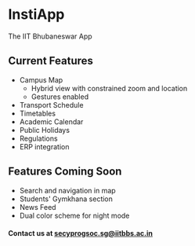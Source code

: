 # InstiApp
The IIT Bhubaneswar App

## Current Features
- Campus Map
  - Hybrid view with constrained zoom and location
  - Gestures enabled
- Transport Schedule
- Timetables
- Academic Calendar
- Public Holidays
- Regulations
- ERP integration

## Features Coming Soon
- Search and navigation in map
- Students' Gymkhana section
- News Feed
- Dual color scheme for night mode

#### Contact us at secyprogsoc.sg@iitbbs.ac.in
